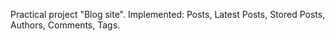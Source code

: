 Practical project "Blog site". 
Implemented: Posts, Latest Posts, Stored Posts, Authors, Comments, Tags.
